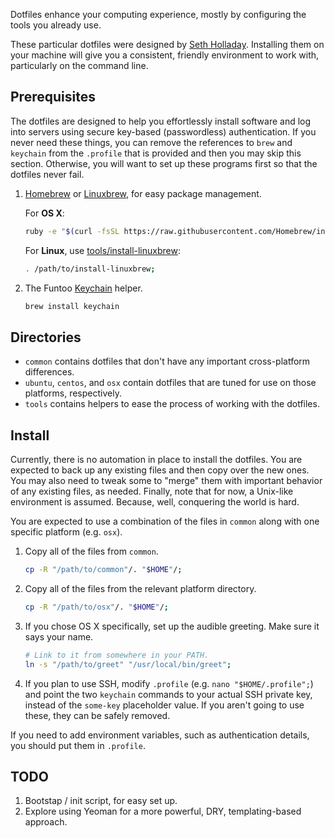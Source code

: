 Dotfiles enhance your computing experience, mostly by configuring the tools you already use.

These particular dotfiles were designed by [Seth Holladay](https://github.com/sholladay "dotfiles author, sholladay"). Installing them on your machine will give you a consistent, friendly environment to work with, particularly on the command line.

## Prerequisites

The dotfiles are designed to help you effortlessly install software and log into servers using secure key-based (passwordless) authentication. If you never need these things, you can remove the references to `brew` and `keychain` from the `.profile` that is provided and then you may skip this section. Otherwise, you will want to set up these programs first so that the dotfiles never fail.

1. [Homebrew](http://brew.sh/ "Homebrew, the package manager") or [Linuxbrew](http://linuxbrew.sh/ "Linuxbrew, a Linux-oriented fork of the Homebrew package manager"), for easy package management.

    For **OS X**:
    ````sh
    ruby -e "$(curl -fsSL https://raw.githubusercontent.com/Homebrew/install/master/install)";
    ````

    For **Linux**, use [tools/install-linuxbrew](./tools/install-linuxbrew "Helper tor carefully setting up a standalone Linuxbrew"):
    ````sh
    . /path/to/install-linuxbrew;
    ````

2. The Funtoo [Keychain](http://www.funtoo.org/Keychain "Helper for passwordless login") helper.
    ````sh
    brew install keychain
    ````

## Directories

 - `common` contains dotfiles that don't have any important cross-platform differences.
 - `ubuntu`, `centos`, and `osx` contain dotfiles that are tuned for use on those platforms, respectively.
 - `tools` contains helpers to ease the process of working with the dotfiles.

## Install

Currently, there is no automation in place to install the dotfiles. You are expected to back up any existing files and then copy over the new ones. You may also need to tweak some to "merge" them with important behavior of any existing files, as needed. Finally, note that for now, a Unix-like environment is assumed. Because, well, conquering the world is hard.

You are expected to use a combination of the files in `common` along with one specific platform (e.g. `osx`).

1. Copy all of the files from `common`.
    ````sh
    cp -R "/path/to/common"/. "$HOME"/;
    ````

2. Copy all of the files from the relevant platform directory.
    ````sh
    cp -R "/path/to/osx"/. "$HOME"/;
    ````

3. If you chose OS X specifically, set up the audible greeting. Make sure it says your name.
    ````sh
    # Link to it from somewhere in your PATH.
    ln -s "/path/to/greet" "/usr/local/bin/greet";
    ````

4. If you plan to use SSH, modify `.profile` (e.g. `nano "$HOME/.profile";`) and point the two `keychain` commands to your actual SSH private key, instead of the `some-key` placeholder value. If you aren't going to use these, they can be safely removed.

If you need to add environment variables, such as authentication details, you should put them in `.profile`.

## TODO

1. Bootstap / init script, for easy set up.
2. Explore using Yeoman for a more powerful, DRY, templating-based approach.
